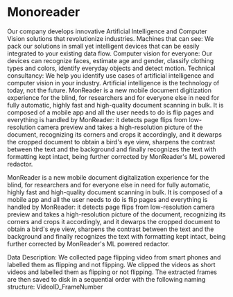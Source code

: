 # Monoreader
Our company develops innovative Artificial Intelligence and Computer Vision solutions that revolutionize industries. Machines that can see: We pack our solutions in small yet intelligent devices that can be easily integrated to your existing data flow. Computer vision for everyone: Our devices can recognize faces, estimate age and gender, classify clothing types and colors, identify everyday objects and detect motion. Technical consultancy: We help you identify use cases of artificial intelligence and computer vision in your industry. Artificial intelligence is the technology of today, not the future.
MonReader is a new mobile document digitization experience for the blind, for researchers and for everyone else in need for fully automatic, highly fast and high-quality document scanning in bulk. It is composed of a mobile app and all the user needs to do is flip pages and everything is handled by MonReader: it detects page flips from low-resolution camera preview and takes a high-resolution picture of the document, recognizing its corners and crops it accordingly, and it dewarps the cropped document to obtain a bird's eye view, sharpens the contrast between the text and the background and finally recognizes the text with formatting kept intact, being further corrected by MonReader's ML powered redactor.

MonReader is a new mobile document digitalization experience for the blind, for researchers and for everyone else in need for fully automatic, highly fast and high-quality document scanning in bulk. It is composed of a mobile app and all the user needs to do is flip pages and everything is handled by MonReader: it detects page flips from low-resolution camera preview and takes a high-resolution picture of the document, recognizing its corners and crops it accordingly, and it dewarps the cropped document to obtain a bird's eye view, sharpens the contrast between the text and the background and finally recognizes the text with formatting kept intact, being further corrected by MonReader's ML powered redactor.

Data Description:
We collected page flipping video from smart phones and labelled them as flipping and not flipping.
We clipped the videos as short videos and labelled them as flipping or not flipping. The extracted frames are then saved to disk in a sequential order with the following naming structure: VideoID_FrameNumber
